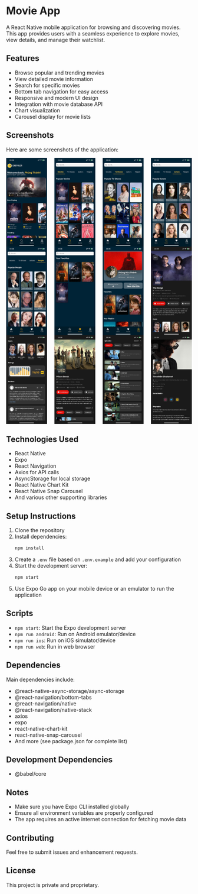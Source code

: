 # Movie App

A React Native mobile application for browsing and discovering movies. This app provides users with a seamless experience to explore movies, view details, and manage their watchlist.

## Features

- Browse popular and trending movies
- View detailed movie information
- Search for specific movies
- Bottom tab navigation for easy access
- Responsive and modern UI design
- Integration with movie database API
- Chart visualization
- Carousel display for movie lists

## Screenshots

Here are some screenshots of the application:

<div style="display: flex; justify-content: space-between;">
    <img src="./screenshots/1.jpg" width="22%" />
    <img src="./screenshots/2.jpg" width="22%" />
    <img src="./screenshots/3.jpg" width="22%" />
    <img src="./screenshots/4.jpg" width="22%" />
</div>
<div style="display: flex; justify-content: space-between;">
    <img src="./screenshots/5.jpg" width="22%" />
    <img src="./screenshots/6.jpg" width="22%" />
    <img src="./screenshots/7.jpg" width="22%" />
    <img src="./screenshots/8.jpg" width="22%" />
</div>

<div style="display: flex; justify-content: space-between;">
    <img src="./screenshots/9.jpg" width="22%" />
    <img src="./screenshots/10.jpg" width="22%" />
    <img src="./screenshots/11.jpg" width="22%" />
    <img src="./screenshots/12.jpg" width="22%" />
</div>

## Technologies Used

- React Native
- Expo
- React Navigation
- Axios for API calls
- AsyncStorage for local storage
- React Native Chart Kit
- React Native Snap Carousel
- And various other supporting libraries

## Setup Instructions

1. Clone the repository
2. Install dependencies:
   ```bash
   npm install
   ```
3. Create a `.env` file based on `.env.example` and add your configuration
4. Start the development server:
   ```bash
   npm start
   ```
5. Use Expo Go app on your mobile device or an emulator to run the application

## Scripts

- `npm start`: Start the Expo development server
- `npm run android`: Run on Android emulator/device
- `npm run ios`: Run on iOS simulator/device
- `npm run web`: Run in web browser

## Dependencies

Main dependencies include:
- @react-native-async-storage/async-storage
- @react-navigation/bottom-tabs
- @react-navigation/native
- @react-navigation/native-stack
- axios
- expo
- react-native-chart-kit
- react-native-snap-carousel
- And more (see package.json for complete list)

## Development Dependencies

- @babel/core

## Notes

- Make sure you have Expo CLI installed globally
- Ensure all environment variables are properly configured
- The app requires an active internet connection for fetching movie data

## Contributing

Feel free to submit issues and enhancement requests.

## License

This project is private and proprietary. 